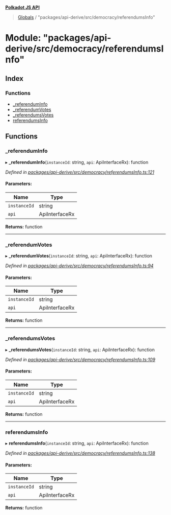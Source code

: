 **[Polkadot JS API](../README.md)**

> [Globals](../globals.md) / "packages/api-derive/src/democracy/referendumsInfo"

# Module: "packages/api-derive/src/democracy/referendumsInfo"

## Index

### Functions

* [\_referendumInfo](_packages_api_derive_src_democracy_referendumsinfo_.md#_referenduminfo)
* [\_referendumVotes](_packages_api_derive_src_democracy_referendumsinfo_.md#_referendumvotes)
* [\_referendumsVotes](_packages_api_derive_src_democracy_referendumsinfo_.md#_referendumsvotes)
* [referendumsInfo](_packages_api_derive_src_democracy_referendumsinfo_.md#referendumsinfo)

## Functions

### \_referendumInfo

▸ **_referendumInfo**(`instanceId`: string, `api`: ApiInterfaceRx): function

*Defined in [packages/api-derive/src/democracy/referendumsInfo.ts:121](https://github.com/polkadot-js/api/blob/d13e58fb3/packages/api-derive/src/democracy/referendumsInfo.ts#L121)*

#### Parameters:

Name | Type |
------ | ------ |
`instanceId` | string |
`api` | ApiInterfaceRx |

**Returns:** function

___

### \_referendumVotes

▸ **_referendumVotes**(`instanceId`: string, `api`: ApiInterfaceRx): function

*Defined in [packages/api-derive/src/democracy/referendumsInfo.ts:94](https://github.com/polkadot-js/api/blob/d13e58fb3/packages/api-derive/src/democracy/referendumsInfo.ts#L94)*

#### Parameters:

Name | Type |
------ | ------ |
`instanceId` | string |
`api` | ApiInterfaceRx |

**Returns:** function

___

### \_referendumsVotes

▸ **_referendumsVotes**(`instanceId`: string, `api`: ApiInterfaceRx): function

*Defined in [packages/api-derive/src/democracy/referendumsInfo.ts:109](https://github.com/polkadot-js/api/blob/d13e58fb3/packages/api-derive/src/democracy/referendumsInfo.ts#L109)*

#### Parameters:

Name | Type |
------ | ------ |
`instanceId` | string |
`api` | ApiInterfaceRx |

**Returns:** function

___

### referendumsInfo

▸ **referendumsInfo**(`instanceId`: string, `api`: ApiInterfaceRx): function

*Defined in [packages/api-derive/src/democracy/referendumsInfo.ts:138](https://github.com/polkadot-js/api/blob/d13e58fb3/packages/api-derive/src/democracy/referendumsInfo.ts#L138)*

#### Parameters:

Name | Type |
------ | ------ |
`instanceId` | string |
`api` | ApiInterfaceRx |

**Returns:** function
